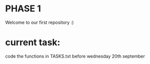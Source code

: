 # PHASE 1
Welcome to our first repository :)

# current task:
code the functions in TASKS.txt before wednesday 20th september
